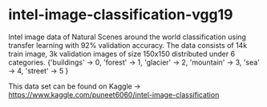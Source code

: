 # intel-image-classification-vgg19
Intel image data of Natural Scenes around the world classification using transfer learning with 92% validation accuracy.
The data consists of 14k train image, 3k validation images of size 150x150 distributed under 6 categories.
{'buildings' -> 0,
'forest' -> 1,
'glacier' -> 2,
'mountain' -> 3,
'sea' -> 4,
'street' -> 5 }

This data set can be found on Kaggle -> https://www.kaggle.com/puneet6060/intel-image-classification
